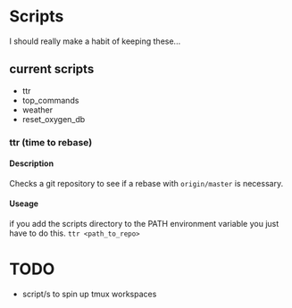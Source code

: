 # Scripts
I should really make a habit of keeping these...
## current scripts
- ttr
- top_commands
- weather
- reset_oxygen_db

### ttr (time to rebase)

#### Description
Checks a git repository to see if a rebase with `origin/master` is necessary.

#### Useage
if you add the scripts directory to the PATH environment variable you just have
to do this.
`ttr <path_to_repo>`

# TODO
- script/s to spin up tmux workspaces
